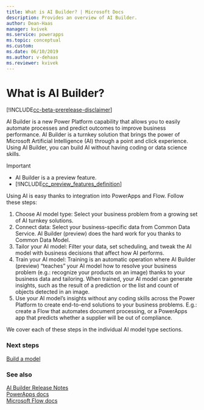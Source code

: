 ```yaml
---
title: What is AI Builder? | Microsoft Docs
description: Provides an overview of AI Builder.
author: Dean-Haas
manager: kvivek
ms.service: powerapps
ms.topic: conceptual
ms.custom: 
ms.date: 06/10/2019
ms.author: v-dehaas
ms.reviewer: kvivek
---
```


# What is AI Builder?

[!INCLUDE[cc-beta-prerelease-disclaimer](./includes/cc-beta-prerelease-disclaimer.md)]

AI Builder is a new Power Platform capability that allows you to easily automate processes and predict outcomes to improve business performance. AI Builder is a turnkey solution that brings the power of Microsoft Artificial Intelligence (AI) through a point and click experience. Using AI Builder, you can build AI without having coding or data science skills. 

> [!IMPORTANT]
> - AI Builder is a a preview feature.
> - [!INCLUDE[cc_preview_features_definition](./includes/cc-preview-features-definition.md)] 

Using AI is easy thanks to integration into PowerApps and Flow. Follow these steps: 
1. Choose AI model type: Select your business problem from a growing set of AI turnkey solutions. 
1. Connect data: Select your business-specific data from Common Data Service. AI Builder (preview) does the hard work for you thanks to Common Data Model. 
1. Tailor your AI model: Filter your data, set scheduling, and tweak the AI model with business decisions that affect how AI performs. 
1. Train your AI model: Training is an automatic operation where AI Builder (preview) “teaches” your AI model how to resolve your business problem (e.g.: recognize your products on an image) thanks to your business data and tailoring. When trained, your AI model can generate insights, such as the result of a prediction or the list and count of objects detected in an image. 
1. Use your AI model’s insights without any coding skills across the Power Platform  to create end-to-end solutions to your business problems.  E.g.: create a Flow that automates document processing, or a PowerApps app that predicts whether a supplier will be out of compliance. 

We  cover each of these steps in the individual AI model type sections.


### Next steps
[Build a model]() 

### See also
[AI Builder Release Notes](/power-platform-release-notes/october19/ai-builder)<br/>
[PowerApps docs](https://docs.microsoft.com/powerapps/)<br/>
[Microsoft Flow docs](https://docs.microsoft.com/flow/getting-started)